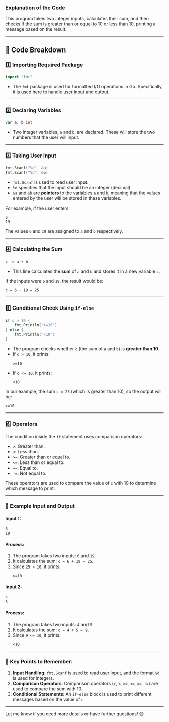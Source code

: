 ### **Explanation of the Code**

This program takes two integer inputs, calculates their sum, and then checks if the sum is greater than or equal to 10 or less than 10, printing a message based on the result.

---

## **📌 Code Breakdown**

### **1️⃣ Importing Required Package**
```go
import "fmt"
```
- The `fmt` package is used for formatted I/O operations in Go. Specifically, it is used here to handle user input and output.

---

### **2️⃣ Declaring Variables**
```go
var a, b int
```
- Two integer variables, `a` and `b`, are declared. These will store the two numbers that the user will input.

---

### **3️⃣ Taking User Input**
```go
fmt.Scanf("%d", &a)
fmt.Scanf("%d", &b)
```
- `fmt.Scanf` is used to read user input. 
- `%d` specifies that the input should be an integer (decimal).
- `&a` and `&b` are **pointers** to the variables `a` and `b`, meaning that the values entered by the user will be stored in these variables.

For example, if the user enters:
```
6
19
```
The values `6` and `19` are assigned to `a` and `b` respectively.

---

### **4️⃣ Calculating the Sum**
```go
c := a + b
```
- This line calculates the **sum** of `a` and `b` and stores it in a new variable `c`.

If the inputs were `6` and `19`, the result would be:
```
c = 6 + 19 = 25
```

---

### **5️⃣ Conditional Check Using `if-else`**
```go
if c > 10 {
	fmt.Println(">=10")
} else {
	fmt.Println("<10")
}
```
- The program checks whether `c` (the sum of `a` and `b`) is **greater than 10**.
- If `c > 10`, it prints:
  ```
  >=10
  ```
- If `c <= 10`, it prints:
  ```
  <10
  ```

In our example, the sum `c = 25` (which is greater than 10), so the output will be:
```
>=10
```

---

### **6️⃣ Operators**
The condition inside the `if` statement uses comparison operators:
- `>`: Greater than.
- `<`: Less than.
- `>=`: Greater than or equal to.
- `<=`: Less than or equal to.
- `==`: Equal to.
- `!=`: Not equal to.

These operators are used to compare the value of `c` with 10 to determine which message to print.

---

### **🔹 Example Input and Output**

#### **Input 1:**
```
6
19
```

#### **Process:**
1. The program takes two inputs: `6` and `19`.
2. It calculates the sum: `c = 6 + 19 = 25`.
3. Since `25 > 10`, it prints:
   ```
   >=10
   ```

#### **Input 2:**
```
4
5
```

#### **Process:**
1. The program takes two inputs: `4` and `5`.
2. It calculates the sum: `c = 4 + 5 = 9`.
3. Since `9 <= 10`, it prints:
   ```
   <10
   ```

---

### **🔹 Key Points to Remember:**

1. **Input Handling**: `fmt.Scanf` is used to read user input, and the format `%d` is used for integers.
2. **Comparison Operators**: Comparison operators (`>`, `<`, `>=`, `<=`, `==`, `!=`) are used to compare the sum with 10.
3. **Conditional Statements**: An `if-else` block is used to print different messages based on the value of `c`.

---

Let me know if you need more details or have further questions! 😊